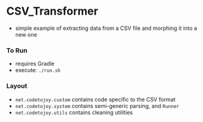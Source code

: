 # CSV_Transformer

* simple example of extracting data from a CSV file and morphing it into a new one

### To Run

* requires Gradle
* execute: `./run.sh`

### Layout

* `net.codetojoy.custom` contains code specific to the CSV format
* `net.codetojoy.system` contains semi-generic parsing, and `Runner`
* `net.codetojoy.utils` contains cleaning utilities
